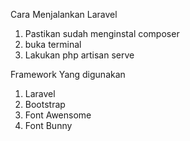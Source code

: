 Cara Menjalankan Laravel
1. Pastikan sudah menginstal composer
2. buka terminal
3. Lakukan php artisan serve


Framework Yang digunakan
1. Laravel
2. Bootstrap
3. Font Awensome
4. Font Bunny 
